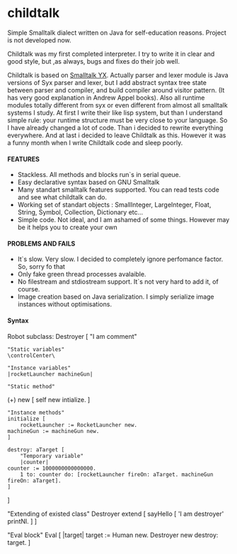 childtalk
==========

Simple Smalltalk dialect written on Java for self-education reasons.
Project is not developed now.

Childtalk was my first completed interpreter. I try to write it in clear and good style, but ,as always, bugs and fixes do their job well.

Childtalk is based on <a href = 'http://code.google.com/p/syx/'>Smalltalk YX</a>.
Actually parser and lexer module is Java versions of Syx parser and lexer, but I add abstract syntax tree state between parser and compiler,
and build compiler around visitor pattern. (It has very good explanation in  Andrew Appel books). Also all runtime modules totally different from syx or even different from almost all smalltalk systems I study. At first I write their like lisp system, but than I understand simple rule: your runtime structure must be very close to your language. So I have already changed a lot of code. Than i decided to rewrite everything everywhere. And at last i decided to leave Childtalk as this. However it was a funny month when I write Childtalk code and sleep poorly.

<h4>FEATURES</h4>
<ul>
<li> Stackless. All methods and blocks run`s in serial queue.</li>
<li> Easy declarative syntax based on GNU Smalltalk </li>
<li> Many standart smalltalk features supported. You can read tests code and see what childtalk can do.</li>
<li> Working set of standart objects : SmallInteger, LargeInteger, Float, String, Symbol, Collection, Dictionary etc...
<li> Simple code. Not ideal, and I am ashamed of some things. However may be it helps you to create your own</li>
</ul>

<h4>PROBLEMS AND FAILS</h4>
<ul>
<li> It`s slow. Very slow. I decided to completely ignore perfomance factor. So, sorry fo that </li>
<li> Only fake green thread processes avalaible.</li>
<li> No filestream and stdiostream support. It`s not very hard to add it, of course. </li>
<li> Image creation based on Java serialization. I simply serialize image instances without optimisations.</li> 
</ul>

<h4>Syntax</h4>


Robot subclass: Destroyer [
    "I am comment"
    
    "Static variables"
    \controlCenter\

    "Instance variables"
    |rocketLauncher machineGun|
    
    "Static method"
   (+) new [
        self new intialize.
    ]

    "Instance methods"
    initialize [
    	rocketLauncher := RocketLauncher new.
	machineGun := machineGun new.
    ]

    destroy: aTarget [
    	"Temporary variable"
    	|counter|
	counter := 1000000000000000.
        1 to: counter do: [rocketLauncher fireOn: aTarget. machineGun fireOn: aTarget].
    ]
]

"Extending of existed class"
Destroyer extend [
      sayHello [
          'I am destroyer' printNl.
      ]
]

"Eval block"
Eval [
     |target|
     target := Human new.
     Destroyer new destroy: target.
]